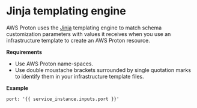 # Jinja templating engine<a name="ag-jinja"></a>

AWS Proton uses the [Jinja](https://jinja.palletsprojects.com/en/2.11.x/) templating engine to match schema customization parameters with values it receives when you use an infrastructure template to create an AWS Proton resource\.

**Requirements**
+ Use AWS Proton name\-spaces\.
+ Use double moustache brackets surrounded by single quotation marks to identify them in your infrastructure template files\.

**Example**

```
port: '{{ service_instance.inputs.port }}'
```